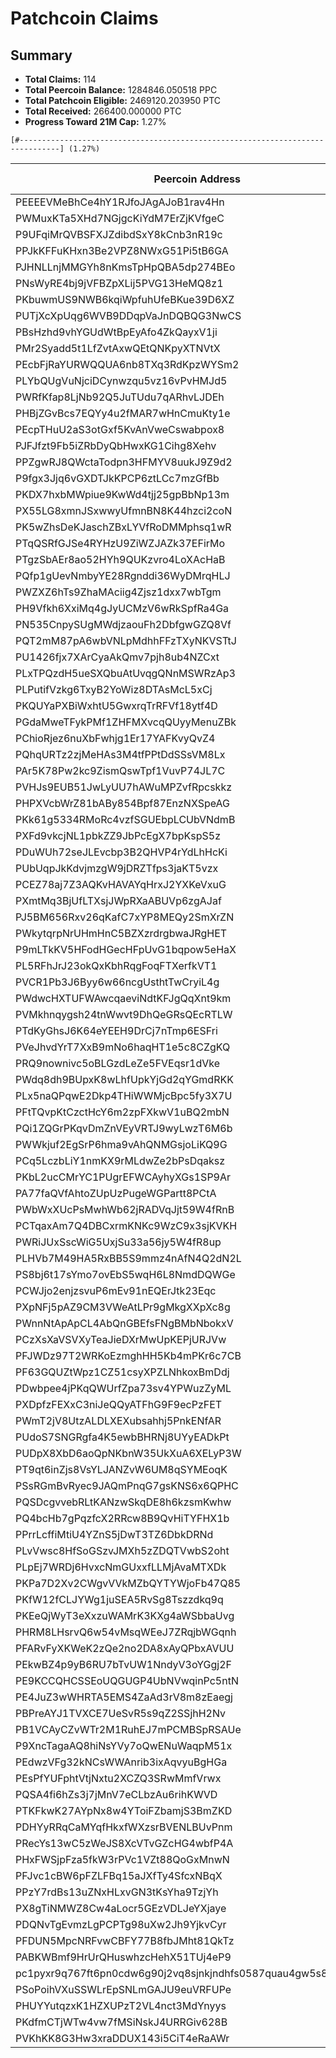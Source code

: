# Patchcoin Claims

## Summary

- **Total Claims:** 114
- **Total Peercoin Balance:** 1284846.050518 PPC
- **Total Patchcoin Eligible:** 2469120.203950 PTC
- **Total Received:** 266400.000000 PTC
- **Progress Toward 21M Cap:** 1.27%

```
[#-------------------------------------------------------------------------------] (1.27%)
```

| Peercoin Address | Patchcoin Address | Peercoin Balance | Patchcoin Eligible | Total Received | Timestamp |
|------------------|------------------|------------------|-------------------|---------------|----------|
| PEEEEVMeBhCe4hY1RJfoJAgAJoB1rav4Hn | PCtkurb2G5zp4G3xvvu3rXYDUYf899LC59 | 0.020744 | 0.207440 | 0.000000 | 1740324698 |
| PWMuxKTa5XHd7NGjgcKiYdM7ErZjKVfgeC | PXqBX3m69SmTfbnykcW9CTokKqB8fDVNCe | 1292.530000 | 12925.300000 | 0.000000 | 1740322189 |
| P9UFqiMrQVBSFXJZdibdSxY8kCnb3nR19c | PX474C2gg7GrE4wiEfPM92WVXdu4CdyzpQ | 100.000000 | 1000.000000 | 0.000000 | 1740322086 |
| PPJkKFFuKHxn3Be2VPZ8NWxG51Pi5tB6GA | PFoyQTegXjrCAY8cfvc9oNTTt7wh6iJ5wD | 359.557496 | 3595.574960 | 0.000000 | 1740318740 |
| PJHNLLnjMMGYh8nKmsTpHpQBA5dp274BEo | PXUwDbwNd2s6trcbAmCfb7HiidtDoubjE4 | 168.929952 | 1689.299520 | 0.000000 | 1740318645 |
| PNsWyRE4bj9jVFBZpXLij5PVG13HeMQ8z1 | PW7BDTes8WnLk51vzcmgJgWkBwHW3XFR2A | 6899.220986 | 50000.000000 | 0.000000 | 1740318376 |
| PKbuwmUS9NWB6kqiWpfuhUfeBKue39D6XZ | PPB49BkrTW2H7AQU7zHaWsqm4aZhcbPpBb | 226838.117645 | 50000.000000 | 0.000000 | 1740318299 |
| PUTjXcXpUqg6WVB9DDqpVaJnDQBQG3NwCS | PQ6C4ezmqo2QjCUmtpY6sWsnVjQmQ8BL5i | 130.084288 | 1300.842880 | 0.000000 | 1740318294 |
| PBsHzhd9vhYGUdWtBpEyAfo4ZkQayxV1ji | PDkEsL9ezu9YwEP5x4GKP2b7E4fKgVQfBs | 69.097750 | 690.977500 | 0.000000 | 1740318211 |
| PMr2Syadd5t1LfZvtAxwQEtQNKpyXTNVtX | PA6NF54GLBisbuu1PscpLNbM925j8vk8RV | 153874.919846 | 50000.000000 | 0.000000 | 1740315496 |
| PEcbFjRaYURWQQUA6nb8TXq3RdKpzWYSm2 | PLw56a4bGEVYYzJ5q9z1B3XsrdJHpdxDkb | 30.672781 | 306.727810 | 0.000000 | 1740315162 |
| PLYbQUgVuNjciDCynwzqu5vz16vPvHMJd5 | PG5Wo8qJHodxqowdVo9wpr9nC5EfcQeXSU | 103.356984 | 1033.569840 | 0.000000 | 1740315109 |
| PWRfKfap8LjNb92Q5JuTUdu7qARhvLJDEh | PEbTNt25ihfthk1dr1nm9NXJigndWxiU3y | 256.889402 | 2568.894020 | 0.000000 | 1740314966 |
| PHBjZGvBcs7EQYy4u2fMAR7wHnCmuKty1e | PHps5WXSf3QKjBonDLeSBdTgjuTNwYThWu | 547.540286 | 5475.402860 | 0.000000 | 1740314807 |
| PEcpTHuU2aS3otGxf5KvAnVweCswabpox8 | PDmR2jDoxWRMcZZJ8s2Dh6sALTV2GhRU2H | 3587.287541 | 35872.875410 | 0.000000 | 1740312859 |
| PJFJfzt9Fb5iZRbDyQbHwxKG1Cihg8Xehv | PVv9chFbEJKkRYxsJa45V72RpEsWJLvPGk | 8076.834308 | 50000.000000 | 0.000000 | 1740307680 |
| PPZgwRJ8QWctaTodpn3HFMYV8uukJ9Z9d2 | PPBZkm2Hyb8xYtT9E5pNMyr6bLJ9yPXQqQ | 16980.421382 | 50000.000000 | 0.000000 | 1740305082 |
| P9fgx3Jjq6vGXDTJkKPCP6ztLCc7mzGfBb | PAjhX9qLgbaXWVci4pi9a4wAJuEkkeZwLT | 15730.375168 | 50000.000000 | 0.000000 | 1740304991 |
| PKDX7hxbMWpiue9KwWd4tjj25gpBbNp13m | PKgeuPZKX3pWB7xAVqH2b8Z9XR6r1E6pKc | 500.000000 | 5000.000000 | 0.000000 | 1740304973 |
| PX55LG8xmnJSxwwyUfmnBN8K44hzci2coN | PMocQezyqpoPaRHZqZiwCGaX4DqyijYssd | 500.000000 | 5000.000000 | 0.000000 | 1740304950 |
| PK5wZhsDeKJaschZBxLYVfRoDMMphsq1wR | PCHJG5kaT9X7cL5PgPqk68YxCQQmiCxYZC | 500.000000 | 5000.000000 | 0.000000 | 1740304917 |
| PTqQSRfGJSe4RYHzU9ZiWZJAZk37EFirMo | PNSqj5qpAXVuBEJn4jJTHCLXX5SsHED9pz | 10.102128 | 101.021280 | 0.000000 | 1740304864 |
| PTgzSbAEr8ao52HYh9QUKzvro4LoXAcHaB | PB67hxt8zDKC7UiKRp6FCJusiwkhCRF8Sv | 39.529876 | 395.298760 | 0.000000 | 1740304821 |
| PQfp1gUevNmbyYE28Rgnddi36WyDMrqHLJ | PJcX5NQ74hE3rXST2xFcmfJJPgjKWugEDC | 500.000000 | 5000.000000 | 0.000000 | 1740304792 |
| PWZXZ6hTs9ZhaMAciig4Zjsz1dxx7wbTgm | PT1G2kdnEAgjDNyWWZU218fARaoqqJ8mVY | 38.055258 | 380.552580 | 0.000000 | 1740304746 |
| PH9Vfkh6XxiMq4gJyUCMzV6wRkSpfRa4Ga | PTaUcRTnCULEu8LPxttfsCAVLGwfLrEDV4 | 157.311307 | 1573.113070 | 0.000000 | 1740303528 |
| PN535CnpySUgMWdjzaouFh2DbfgwGZQ8Vf | PLRftbvq2BMZynPyJ45uaiiKppowSQziGx | 128.415212 | 1284.152120 | 0.000000 | 1740303450 |
| PQT2mM87pA6wbVNLpMdhhFFzTXyNKVSTtJ | PHkQJnAwP7LkAtriXc7HJgb5LnL2nTFmjJ | 1620.000000 | 16200.000000 | 0.000000 | 1740303341 |
| PU1426fjx7XArCyaAkQmv7pjh8ub4NZCxt | PVRF1boJ72PESv8oooHpLGA7hPiBaZdXt3 | 2800.000000 | 28000.000000 | 0.000000 | 1740303265 |
| PLxTPQzdH5ueSXQbuAtUvqgQNnMSWRzAp3 | PMFy2K316sZz2r3LTeHaaeJJsUBLJzS22h | 500.000000 | 5000.000000 | 0.000000 | 1740302392 |
| PLPutifVzkg6TxyB2YoWiz8DTAsMcL5xCj | PSBirGXxy63qbCrBN8t3xWtbZNDxcwGLYt | 500.000000 | 5000.000000 | 0.000000 | 1740302361 |
| PKQUYaPXBiWxhtU5GwxrqTrRFVf18ytf4D | PS99UwsVrfGvfKzkXZWx3McpMhqvTopQDc | 500.000000 | 5000.000000 | 0.000000 | 1740302326 |
| PGdaMweTFykPMf1ZHFMXvcqQUyyMenuZBk | PHv5LJah8hQtsT7MuXfXZCHiN5YQHESLts | 89781.000000 | 50000.000000 | 0.000000 | 1740300484 |
| PChioRjez6nuXbFwhjg1Er17YAFKvyQvZ4 | PJbL2d2KchPbTAJyPcMj9Q4GR6qsFrxDNX | 500.000000 | 5000.000000 | 0.000000 | 1740299487 |
| PQhqURTz2zjMeHAs3M4tfPPtDdSSsVM8Lx | PDkqSXjHqnHn6NEeA2czfx9RybE369YLG5 | 22782.546975 | 50000.000000 | 0.000000 | 1740298125 |
| PAr5K78Pw2kc9ZismQswTpf1VuvP74JL7C | PCLEoA8WGq4aAvqoVyfB35CSV5arqX29uf | 262.000000 | 2620.000000 | 0.000000 | 1740297952 |
| PVHJs9EUB51JwLyUU7hAWuMPZvfRpcskkz | PF7D1FJrpx8RQeV3j8U9uBGAySf7KV1DLm | 49273.510450 | 50000.000000 | 0.000000 | 1740297747 |
| PHPXVcbWrZ81bABy854Bpf87EnzNXSpeAG | PBkLvnc8aNK2enXgeygzn25oBaHFVhDmjL | 22956.686486 | 50000.000000 | 0.000000 | 1740296987 |
| PKk61g5334RMoRc4vzfSGUEbpLCUbVNdmB | PCrEY1C7AfkHhFHkMfMhMmG41QNQkgjiK1 | 37836.620794 | 50000.000000 | 0.000000 | 1740296405 |
| PXFd9vkcjNL1pbkZZ9JbPcEgX7bpKspS5z | P8hJfhbjAicxAk81eRMLkrPfe7tmW9bD9v | 151.622479 | 1516.224790 | 0.000000 | 1740296185 |
| PDuWUh72seJLEvcbp3B2QHVP4rYdLhHcKi | PRpWv2DXtkPPwStLeDHWHtZXohPZfUsRec | 331.638217 | 3316.382170 | 0.000000 | 1740295379 |
| PUbUqpJkKdvjmzgW9jDRZTfps3jaKT5vzx | PBK7XfTMQu6CYiFcJHroBtA9xzbeAkW1mw | 19903.891465 | 50000.000000 | 0.000000 | 1740294795 |
| PCEZ78aj7Z3AQKvHAVAYqHrxJ2YXKeVxuG | PT7UAYj6YcaGz8FXVWPLbbbNkS7F2DakTt | 724.461538 | 7244.615380 | 0.000000 | 1740293664 |
| PXmtMq3BjUfLTXsjJWpRXaABUVp6zgAJaf | PDrWs5VmSANMdJeSXMSZBfGuR5HeWvjGxq | 1149.272508 | 11492.725080 | 0.000000 | 1740293464 |
| PJ5BM656Rxv26qKafC7xYP8MEQy2SmXrZN | PL2jgBDPLPE23MoeBTB6qg5TXRb7m7TbpM | 1543.508794 | 15435.087940 | 0.000000 | 1740292739 |
| PWkytqrpNrUHmHnC5BZXzrdrgbwaJRgHET | PHuEaFrhB7j3xWvA1Sq6TJMniRiWt1MWRJ | 4213.195614 | 42131.956140 | 0.000000 | 1740292470 |
| P9mLTkKV5HFodHGecHFpUvG1bqpow5eHaX | PAAbL7km4c6cp3w7hG9ncjh1YypNgs2Hge | 5028.997025 | 50000.000000 | 0.000000 | 1740292379 |
| PL5RFhJrJ23okQxKbhRqgFoqFTXerfkVT1 | PSS2GCfE2vc6u79ehDnKnxxBM4LYacHUWZ | 5027.376682 | 50000.000000 | 0.000000 | 1740292357 |
| PVCR1Pb3J6Byy6w66ncgUsthtTwCryiL4g | PSZ1VYzh84wNrX5KdDYg96ETuiD8xWfr4d | 5025.966372 | 50000.000000 | 0.000000 | 1740292252 |
| PWdwcHXTUFWAwcqaeviNdtKFJgQqXnt9km | PVbgsiLvKeMMjAZ7zEaDHxStE7ymdJeCXM | 1576.657046 | 15766.570460 | 0.000000 | 1740292237 |
| PVMkhnqygsh24tnWwvt9DhQeGRsQEcRTLW | PP9KdW1q5Th6TEjXNBWuwPRXNM2b6DGHyV | 2185.752567 | 21857.525670 | 0.000000 | 1740292036 |
| PTdKyGhsJ6K64eYEEH9DrCj7nTmp6ESFri | PQ9HjtJad32pyePWc7XnrHNS5XwHpfzrZd | 5021.225398 | 50000.000000 | 0.000000 | 1740291553 |
| PVeJhvdYrT7XxB9mNo6haqHT1e5c8CZgKQ | PLzVdbcNamW6Wy1vWLuerfyEbVewPYu7o1 | 2205.210919 | 22052.109190 | 0.000000 | 1740291469 |
| PRQ9nownivc5oBLGzdLeZe5FVEqsr1dVke | PHyxB1Y6WwGtwECvd32tbYMQetCbbFhUaj | 5024.916157 | 50000.000000 | 0.000000 | 1740291380 |
| PWdq8dh9BUpxK8wLhfUpkYjGd2qYGmdRKK | PHHBfDBt1igLyjFfoocBjs8fsLk9r5Q4Pm | 16177.647373 | 50000.000000 | 0.000000 | 1740290992 |
| PLx5naQPqwE2Dkp4THiWWMjcBpc5fy3X7U | PVUShMrpreCm5rkqBQmCQagwyGMmyeyKsM | 5025.696313 | 50000.000000 | 0.000000 | 1740290981 |
| PFtTQvpKtCzctHcY6m2zpFXkwV1uBQ2mbN | PEm73Gwjjx79CaprFY7onfbkTh8L1xBpFn | 2117.307750 | 21173.077500 | 0.000000 | 1740290683 |
| PQi1ZQGrPKqvDmZnVEyVRTJ9wyLwzT6M6b | PVUKq4CxYAUF2mPG4wyKELyATj4ekSVJ5Z | 16848.750000 | 50000.000000 | 0.000000 | 1740290271 |
| PWWkjuf2EgSrP6hma9vAhQNMGsjoLiKQ9G | P8hfCwTTkyzPFsecRBsLice2pYapNFb3iR | 3444.824176 | 34448.241760 | 0.000000 | 1740289674 |
| PCq5LczbLiY1nmKX9rMLdwZe2bPsDqaksz | PPKQtLo5s9phNkNbbFh8thXAZLhGZVvsyv | 60.967910 | 609.679100 | 0.000000 | 1740289625 |
| PKbL2ucCMrYC1PUgrEFWCAyhyXGs1SP9Ar | PW9iAGKUgLZhv93ydgqH2bSuLDGEG6GrYc | 46.001720 | 460.017200 | 0.000000 | 1740289553 |
| PA77faQVfAhtoZUpUzPugeWGPartt8PCtA | PD2SCy2RWwkazMFqNzNcK2ekbeu8CmqsWk | 19210.755202 | 50000.000000 | 0.000000 | 1740289353 |
| PWbWxXUcPsMwhWb62jRADVqJjt59W4fRnB | PVzDcSvk4WRXb2JZekaRmHwh9uLaCBQ4LZ | 5024.616098 | 50000.000000 | 0.000000 | 1740289265 |
| PCTqaxAm7Q4DBCxrmKNKc9WzC9x3sjKVKH | PRRVCVauCMTDFxGoJ8gCc63iXVgfZp8Zab | 4490.550063 | 44905.500630 | 0.000000 | 1740289239 |
| PWRiJUxSscWiG5UxjSu33a56jy5W4fR8up | P8uza6RAxCK7MMtjKanFqwPUw4xWyVE6G1 | 5025.486266 | 50000.000000 | 0.000000 | 1740289175 |
| PLHVb7M49HA5RxBB5S9mmz4nAfN4Q2dN2L | PAMPAZYWGRoGohTaQUze6FtZkAHm1bWTH7 | 17869.173010 | 50000.000000 | 0.000000 | 1740289023 |
| PS8bj6t17sYmo7ovEbS5wqH6L8NmdDQWGe | PLAyPv2mMEwUZ45AXWWfH87JMhuBDNGN8j | 4735.349084 | 47353.490840 | 0.000000 | 1740288908 |
| PCWJjo2enjzsvuP6mEv91nEQErJtk23Eqc | PH3ULjri9QNBK48cxrPNUrgz4r5xFqq7fr | 3159.086417 | 31590.864170 | 0.000000 | 1740288544 |
| PXpNFj5pAZ9CM3VWeAtLPr9gMkgXXpXc8g | PC7AcQYoZuvfYzBZ3zbXhjeCxRcS7aw5Eo | 555.411186 | 5554.111860 | 0.000000 | 1740288308 |
| PWnnNtApApCL4AbQnGBEfsFNgBMbNbokxV | PR4pqFg1L86tdqNXt2iPHf1iJLnT7v7k9S | 601.639715 | 6016.397150 | 0.000000 | 1740287964 |
| PCzXsXaVSVXyTeaJieDXrMwUpKEPjURJVw | PEVcN4M5rgD3m7xAfrAsrUsB89ALbRmHCU | 88.410050 | 884.100500 | 0.000000 | 1740287740 |
| PFJWDz97T2WRKoEzmghHH5Kb4mPKr6c7CB | PNfh7qkKY6ox8yTvPkAMfWtrE8BEv84cAV | 1955.154000 | 19551.540000 | 0.000000 | 1740287138 |
| PF63GQUZtWpz1CZ51csyXPZLNhkoxBmDdj | PEpVwJzXFesgg51kdvWzqTYA62T2Tw2ppj | 5024.646104 | 50000.000000 | 0.000000 | 1740287060 |
| PDwbpee4jPKqQWUrfZpa73sv4YPWuzZyML | PLmY1KPtw4c8w2LaAYBAAQ5dcTjev8nj9i | 5027.196634 | 50000.000000 | 0.000000 | 1740286984 |
| PXDpfzFEXxC3niJeQQyATFhG9F9ecPzFET | PFN4vL6yFKewNtbycu176644PRD3j4dtsc | 685.904544 | 6859.045440 | 0.000000 | 1740284985 |
| PWmT2jV8UtzALDLXEXubsahhj5PnkENfAR | PVsSTfmRLYcmAbRJaqrxbkzHNtE7VknsyL | 579.391552 | 5793.915520 | 0.000000 | 1740284943 |
| PUdoS7SNGRgfa4K5ewbBHRNj8UYyEADkPt | PSesDMxsBCqEtRnDh7Y4ut7Shnu9qZ5o31 | 3128.706218 | 31287.062180 | 0.000000 | 1740284893 |
| PUDpX8XbD6aoQpNKbnW35UkXuA6XELyP3W | PRYyv1Z38HwmuPKNbrXyjPcHtwNsfduY1G | 51341.568448 | 50000.000000 | 0.000000 | 1740284885 |
| PT9qt6inZjs8VsYLJANZvW6UM8qSYMEoqK | PU5whdYaK2AZWNND4QDwghRiTJ1rqLHBn6 | 9495.829162 | 50000.000000 | 0.000000 | 1740284839 |
| PSsRGmBvRyec9JAQmPnqG7gsKNS6x6QPHC | PVkQUhiKR64PCAr8ep57gmwV5WXHraaXFz | 10266.389160 | 50000.000000 | 0.000000 | 1740284814 |
| PQSDcgvvebRLtKANzwSkqDE8h6kzsmKwhw | PUF7BNUPSS2Ng1kFMiKKukmixRHHCzGiNN | 242.625413 | 2426.254130 | 0.000000 | 1740284791 |
| PQ4bcHb7gPqzfcX2RRcw8B9QvHiTYFHX1b | PDB52mcigZa9Zd7wzARB3Jz9hqx2Qva9xV | 13.267001 | 132.670010 | 0.000000 | 1740284767 |
| PPrrLcffiMtiU4YZnS5jDwT3TZ6DbkDRNd | PAEpzvRKjGukRokFH2BUDxokPfenJa6puP | 972.947477 | 9729.474770 | 0.000000 | 1740284740 |
| PLvVwsc8HfSoGSzvJMXh5zZDQTVwbS2oht | PAT9QbmvkwNtuqrs2uzmXrcPcosvg5i8GN | 380.724674 | 3807.246740 | 0.000000 | 1740284704 |
| PLpEj7WRDj6HvxcNmGUxxfLLMjAvaMTXDk | PGBadStQ4MQKTLAab2gwuZqRa4Gd2MFCVL | 78788.716135 | 50000.000000 | 0.000000 | 1740284669 |
| PKPa7D2Xv2CWgvVVkMZbQYTYWjoFb47Q85 | PGwhQvEYwhbKmt3jsBz8ojMfizNUfPKuya | 133.630302 | 1336.303020 | 0.000000 | 1740284644 |
| PKfW12fCLJYWg1juSEA5RvSg8Tszzdkq9q | PDaFAUdxR8Jqz4a5tgmj16NmzieSQhFpq8 | 915.252001 | 9152.520010 | 0.000000 | 1740284644 |
| PKEeQjWyT3eXxzuWAMrK3KXg4aWSbbaUvg | PPE4XXMsQjqixscnsnNsSGPwhkhFkSYD9M | 301.356884 | 3013.568840 | 0.000000 | 1740284586 |
| PHRM8LHsrvQ6w54vMsqWEeJ7ZRqjbWGqnh | P9kgPeYFduWAvgqjvhhdGfY1CS55KuDrvB | 155454.679914 | 50000.000000 | 0.000000 | 1740284534 |
| PFARvFyXKWeK2zQe2no2DA8xAyQPbxAVUU | PN73d9StiEWRYRZ2aFATpRrMjFB9AeFVzm | 61048.745466 | 50000.000000 | 0.000000 | 1740284505 |
| PEkwBZ4p9yB6RU7bTvUW1NndyV3oYGgj2F | PMEYqfXtFdZCnWTkGdY6Z9puMvL4wQ8SM1 | 561.177604 | 5611.776040 | 0.000000 | 1740284480 |
| PE9KCCQHCSSEoUQGUGP4UbNVwqinPc5ntN | PREVDC1MiPeGBj1bZDfXc64DMNz3u8JQJx | 288.635690 | 2886.356900 | 0.000000 | 1740284451 |
| PE4JuZ3wWHRTA5EMS4ZaAd3rV8m8zEaegj | PArUVMPPn3vQQ6GRiMy3V8YH7bM6Dymhcb | 35732.993850 | 50000.000000 | 39690.017230 | 1740284415 |
| PBPreAYJ1TVXCE7UeSvR5s9qZ2SSjhH2Nv | PAx9KBNpoQjdvdYNcT78n62UPdvPe8G9sd | 821.549271 | 8215.492710 | 8215.492710 | 1740284377 |
| PB1VCAyCZvWTr2M1RuhEJ7mPCMBSpRSAUe | PKbB8JZWQHfzc1eoLgu6v7c56oRRzgchx4 | 2471.693551 | 24716.935510 | 24716.935510 | 1740284328 |
| P9XncTagaAQ8hiNsYVy7oQwENuWaqpM51x | P9dQzqQKHkgaMkxxRqsrxQLrUHoQe82QYm | 383.155533 | 3831.555330 | 3831.555330 | 1740283782 |
| PEdwzVFg32kNCsWWAnrib3ixAqvyuBgHGa | PWSA9bD92jH8XugUwHdQcZ1wqgPg9E4QCK | 7693.625145 | 50000.000000 | 50000.000000 | 1740283620 |
| PEsPfYUFphtVtjNxtu2XCZQ3SRwMmfVrwx | PMryw4HcDZHiNpQmEFuYdbjaPT9Sr34yzz | 2.592972 | 25.929720 | 25.929720 | 1740282828 |
| PQSA4fi6hZs3j7jMnV7eCLbzAu6rihKWVD | P8eBwtzS2xqSYzQFRP7KvNG1RKYwgXiZHf | 11814.888704 | 50000.000000 | 50000.000000 | 1740281010 |
| PTKFkwK27AYpNx8w4YToiFZbamjS3BmZKD | PAwTL3e8Tu1fVSsjC6jX2mivuh4qoxSiRB | 499.922830 | 4999.228300 | 4999.228300 | 1740279762 |
| PDHYyRRqCaMYqfHkxfWXzsrBVENLBUvPnm | PBveKVwhajjQbF4Div973zHrvfuDsV3zRa | 160.001260 | 1600.012600 | 1600.012600 | 1740279643 |
| PRecYs13wC5zWeJS8XcVTvGZcHG4wbfP4A | PSoXnyYySMLZ7WR8XiMLupE4vSG3Wju544 | 500.000000 | 5000.000000 | 5000.000000 | 1740279094 |
| PHxFWSjpFza5fkW3rPVc1VZt88QoGxMnwN | PL2x7UncEGjak9kbyHVW6Gzg7wwpcrokyG | 500.000000 | 5000.000000 | 5000.000000 | 1740279048 |
| PFJvc1cBW6pFZLFBq15aJXfTy4SfcxNBqX | PRhQTYqdPpPAQvCBZ9toMeeoCyvJuYGMs5 | 500.000000 | 5000.000000 | 5000.000000 | 1740278994 |
| PPzY7rdBs13uZNxHLxvGN3tKsYha9TzjYh | PCfABZ9qBqfrizLKQXHupDwDLRnXXZfYQ3 | 500.000000 | 5000.000000 | 5000.000000 | 1740278962 |
| PX8gTiNMWZ8Cw4aLocr5GEzVDLJeYXjaye | PNCSqrV4AvNhtmy5H2m58AMsyH6VhyoJ6i | 500.000000 | 5000.000000 | 5000.000000 | 1740278862 |
| PDQNvTgEvmzLgPCPTg98uXw2Jh9YjkvCyr | PJ7cQghRPb14LMNoCirYRvG21n6L6vRDGk | 2.207357 | 22.073570 | 22.073570 | 1740278643 |
| PFDUN5MpcNRFvwCBFY77B8fbJMht81QkTz | PCowEMhCKYb8EzJre3QFwcDXQcZVwEDQfn | 2971.497403 | 29714.974030 | 29714.974030 | 1740274291 |
| PABKWBmf9HrUrQHuswhzcHehX51TUj4eP9 | PGf4uAbvxNMDsyk7WtpK8wrMAReC8RhLk5 | 2100.100000 | 21001.000000 | 21001.000000 | 1740274163 |
| pc1pyxr9q767ft6pn0cdw6g90j2vq8sjnkjndhfs0587quau4gw5s8uq32gw6x | PT7sN6uE9tCqgdTVfYuuEa1Ek7Wxgc8coZ | 10.000000 | 100.000000 | 100.000000 | 1740273656 |
| PSoPoihVXuSSWLrEpSNLmGAJU9euVRFUPe | PEcZehwqExPw1ob4Eq6oCDSjq1axGruhNJ | 86.962100 | 869.621000 | 869.621000 | 1740273582 |
| PHUYYutqzxK1HZXUPzT2VL4nct3MdYnyys | PURoHYjNeghryz86LSHdhigpedEpj7nuPe | 70.986000 | 709.860000 | 709.860000 | 1740273516 |
| PKdfmCTjWTw4vw7fMSiNskJ4URRGiv628B | PTX9sFNSVuqcU93rhSFbDS3RSz36ddDrwE | 500.000000 | 5000.000000 | 5000.000000 | 1740273514 |
| PVKhKK8G3Hw3xraDDUX143i5CiT4eRaAWr | PDS68k3278qAt2i7LDUzQ693Pp4tAGf9rw | 90.330000 | 903.300000 | 903.300000 | 1740273457 |
